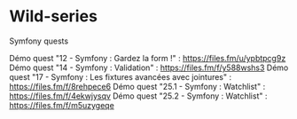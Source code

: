 # Wild-series
Symfony quests

Démo quest "12 - Symfony : Gardez la form !" : https://files.fm/u/ypbtpcg9z
Démo quest "14 - Symfony : Validation" : https://files.fm/f/y588wshs3
Démo quest "17 - Symfony : Les fixtures avancées avec jointures" : https://files.fm/f/8rehpece6
Démo quest "25.1 - Symfony : Watchlist" : https://files.fm/f/4ekwjysqv
Démo quest "25.2 - Symfony : Watchlist" : https://files.fm/f/m5uzygeqe